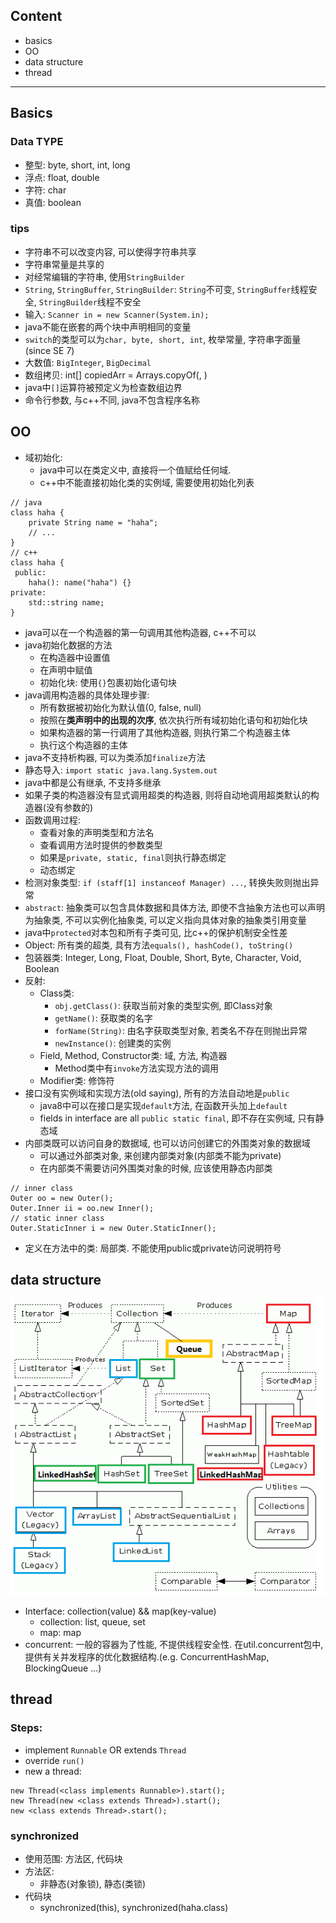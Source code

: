 ## Content
- basics
- OO
- data structure
- thread

---
## Basics
### Data TYPE
- 整型: byte, short, int, long
- 浮点: float, double
- 字符: char
- 真值: boolean

### tips
- 字符串不可以改变内容, 可以使得字符串共享
- 字符串常量是共享的
- 对经常编辑的字符串, 使用`StringBuilder`
- `String`, `StringBuffer`, `StringBuilder`: `String`不可变, `StringBuffer`线程安全, `StringBuilder`线程不安全
- 输入: `Scanner in = new Scanner(System.in);`
- java不能在嵌套的两个块中声明相同的变量
- `switch`的类型可以为`char, byte, short, int`, 枚举常量, 字符串字面量(since SE 7)
- 大数值: `BigInteger`, `BigDecimal`
- 数组拷贝: int[] copiedArr = Arrays.copyOf(<arr>, <len>)
- java中`[]`运算符被预定义为检查数组边界
- 命令行参数, 与c++不同, java不包含程序名称

## OO
- 域初始化:
    - java中可以在类定义中, 直接将一个值赋给任何域.
    - c++中不能直接初始化类的实例域, 需要使用初始化列表
    
```
// java
class haha {
    private String name = "haha";
    // ...   
}
// c++
class haha {
 public:
    haha(): name("haha") {}
private:
    std::string name;
}
```
      
- java可以在一个构造器的第一句调用其他构造器, c++不可以
- java初始化数据的方法
  - 在构造器中设置值
  - 在声明中赋值
  - 初始化块: 使用`{}`包裹初始化语句块
- java调用构造器的具体处理步骤:
  - 所有数据被初始化为默认值(0, false, null)
  - 按照在**类声明中的出现的次序**, 依次执行所有域初始化语句和初始化块
  - 如果构造器的第一行调用了其他构造器, 则执行第二个构造器主体
  - 执行这个构造器的主体
- java不支持析构器, 可以为类添加`finalize`方法
- 静态导入: `import static java.lang.System.out`
- java中都是公有继承, 不支持多继承
- 如果子类的构造器没有显式调用超类的构造器, 则将自动地调用超类默认的构造器(没有参数的)
- 函数调用过程:
    - 查看对象的声明类型和方法名
    - 查看调用方法时提供的参数类型
    - 如果是`private, static, final`则执行静态绑定
    - 动态绑定
- 检测对象类型: `if (staff[1] instanceof Manager) ...`, 转换失败则抛出异常
- `abstract`: 抽象类可以包含具体数据和具体方法, 即使不含抽象方法也可以声明为抽象类, 不可以实例化抽象类, 可以定义指向具体对象的抽象类引用变量
- java中`protected`对本包和所有子类可见, 比c++的保护机制安全性差
- Object: 所有类的超类, 具有方法`equals(), hashCode(), toString()`
- 包装器类: Integer, Long, Float, Double, Short, Byte, Character, Void, Boolean
- 反射:
    - Class类:
        - `obj.getClass()`: 获取当前对象的类型实例, 即Class对象
        - `getName()`: 获取类的名字
        - `forName(String)`: 由名字获取类型对象, 若类名不存在则抛出异常
        - `newInstance()`: 创建类的实例
    - Field, Method, Constructor类: 域, 方法, 构造器
        - Method类中有`invoke`方法实现方法的调用
    - Modifier类: 修饰符
- 接口没有实例域和实现方法(old saying), 所有的方法自动地是`public`
    - java8中可以在接口是实现`default`方法, 在函数开头加上`default`
    - fields in interface are all `public static final`, 即不存在实例域, 只有静态域
- 内部类既可以访问自身的数据域, 也可以访问创建它的外围类对象的数据域
  - 可以通过外部类对象, 来创建内部类对象(内部类不能为private)
  - 在内部类不需要访问外围类对象的时候, 应该使用静态内部类
```
// inner class
Outer oo = new Outer();
Outer.Inner ii = oo.new Inner();
// static inner class
Outer.StaticInner i = new Outer.StaticInner();
```
- 定义在方法中的类: 局部类. 不能使用public或private访问说明符号

## data structure
![java data structure](./pic/javads.png)

- Interface: collection(value) && map(key-value)
  - collection: list, queue, set
  - map: map
- concurrent: 一般的容器为了性能, 不提供线程安全性. 在util.concurrent包中, 提供有关并发程序的优化数据结构.(e.g. ConcurrentHashMap, BlockingQueue ...)

## thread
### Steps:
- implement `Runnable` OR extends `Thread`
- override `run()`
- new a thread:
```
new Thread(<class implements Runnable>).start();
new Thread(new <class extends Thread>).start();
new <class extends Thread>.start();
```

### synchronized
- 使用范围: 方法区, 代码块
- 方法区:
  - 非静态(对象锁), 静态(类锁)
- 代码块
  - synchronized(this), synchronized(haha.class)
  
